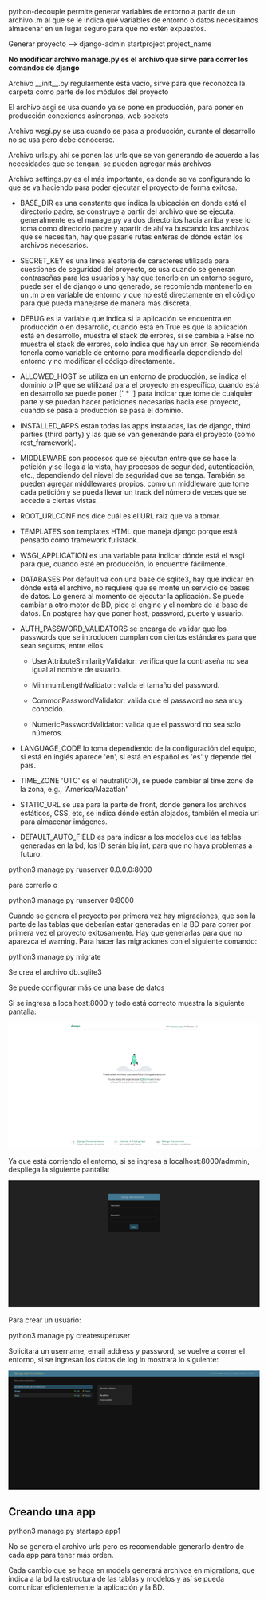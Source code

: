 python-decouple permite generar variables de entorno a partir de un archivo .m al que se le indica qué variables de entorno o datos necesitamos almacenar en un lugar seguro para que no estén expuestos.

Generar proyecto --> django-admin startproject project_name

**No modificar archivo manage.py es el archivo que sirve para correr los comandos de django**

Archivo \_\_init\_\_.py regularmente está vacío, sirve para que reconozca la carpeta como parte de los módulos del proyecto

El archivo asgi se usa cuando ya se pone en producción, para poner en producción conexiones asíncronas, web sockets

Archivo wsgi.py se usa cuando se pasa a producción, durante el desarrollo no se usa pero debe conocerse.

Archivo urls.py ahí se ponen las urls que se van generando de acuerdo a las necesidades que se tengan, se pueden agregar más archivos

Archivo settings.py es el más importante, es donde se va configurando lo que se va haciendo para poder ejecutar el proyecto de forma exitosa.

   * BASE_DIR es una constante que indica la ubicación en donde está el directorio padre, se construye a partir del archivo que se ejecuta, generalmente es el manage.py va dos directorios hacia arriba y ese lo toma como directorio padre y apartir de ahí va buscando los archivos que se necesitan, hay que pasarle rutas enteras de dónde están los archivos necesarios.

   * SECRET_KEY es una linea aleatoria de caracteres utilizada para cuestiones de seguridad del proyecto, se usa cuando se generan contraseñas para los usuarios y hay que tenerlo en un entorno seguro, puede ser el de django o uno generado, se recomienda mantenerlo en un .m o en variable de entorno y que no esté directamente en el código para que pueda manejarse de manera más discreta.

   * DEBUG es la variable que indica si la aplicación se encuentra en producción o en desarrollo, cuando está en True es que la aplicación está en desarrollo, muestra el stack de errores, si se cambia a False no muestra el stack de errores, solo indica que hay un error. Se recomienda tenerla como variable de entorno para modificarla dependiendo del entorno y no modificar el código directamente.

   * ALLOWED_HOST se utiliza en un entorno de producción, se indica el dominio o IP que se utilizará para el proyecto en específico, cuando está en desarrollo se puede poner [' * '] para indicar que tome de cualquier parte y se puedan hacer peticiones necesarias hacia ese proyecto, cuando se pasa a producción se pasa el dominio.

   * INSTALLED_APPS están todas las apps instaladas, las de django, third parties (third party) y las que se van generando para el proyecto (como rest_framework).

   * MIDDLEWARE son procesos que se ejecutan entre que se hace la petición y se llega a la vista, hay procesos de seguridad, autenticación, etc., dependiendo del nievel de seguridad que se tenga. También se pueden agregar middlewares propios, como un middleware que tome cada petición y se pueda llevar un track del número de veces que se accede a ciertas vistas.

   * ROOT_URLCONF nos dice cuál es el URL raíz que va a tomar.

   * TEMPLATES son templates HTML que maneja django porque está pensado como framework fullstack.

   * WSGI_APPLICATION es una variable para indicar dónde está el wsgi para que, cuando esté en producción, lo encuentre fácilmente.

   * DATABASES Por default va con una base de sqlite3, hay que indicar en dónde está el archivo, no requiere que se monte un servicio de bases de datos. Lo genera al momento de ejecutar la aplicación. Se puede cambiar a otro motor de BD, pide el engine y el nombre de la base de datos. En postgres hay que poner host, password, puerto y usuario.

   * AUTH_PASSWORD_VALIDATORS se encarga de validar que los passwords que se introducen cumplan con ciertos estándares para que sean seguros, entre ellos:

      * UserAttributeSimilarityValidator: verifica que la contraseña no sea igual al nombre de usuario.

      * MinimumLengthValidator: valida el tamaño del password.

      * CommonPasswordValidator: valida que el password no sea muy conocido.

      * NumericPasswordValidator: valida que el password no sea solo números.

   * LANGUAGE_CODE lo toma dependiendo de la configuración del equipo, si está en inglés aparece 'en', si está en español es 'es' y depende del país.

   * TIME_ZONE 'UTC' es el neutral(0:0), se puede cambiar al time zone de la zona, e.g., 'America/Mazatlan'

   * STATIC_URL se usa para la parte de front, donde genera los archivos estáticos, CSS, etc, se indica dónde están alojados, también el media url para almacenar imágenes.

   * DEFAULT_AUTO_FIELD es para indicar a los modelos que las tablas generadas en la bd, los ID serán big int, para que no haya problemas a futuro.

python3 manage.py runserver 0.0.0.0:8000 

para correrlo o 

python3 manage.py runserver 0:8000

Cuando se genera el proyecto por primera vez hay migraciones, que son la parte de las tablas que deberían estar generadas en la BD para correr por primera vez el proyecto exitosamente. Hay que generarlas para que no aparezca el warning. Para hacer las migraciones con el siguiente comando:

python3 manage.py migrate

Se crea el archivo db.sqlite3

Se puede configurar más de una base de datos 

Si se ingresa a localhost:8000 y todo está correcto muestra la siguiente pantalla: 

![django1](https://github.com/IsauraRs/Skills_for_Women_in_Tech/blob/main/Introduccion_a_Backend/images/django1.png)

Ya que está corriendo el entorno, si se ingresa a localhost:8000/admmin, despliega la siguiente pantalla:

![login](https://github.com/IsauraRs/Skills_for_Women_in_Tech/blob/main/Introduccion_a_Backend/images/login.png)

Para crear un usuario: 

python3 manage.py createsuperuser 

Solicitará un username, email address y password, se vuelve a correr el entorno, si se ingresan los datos de log in mostrará lo siguiente:

![userLog](https://github.com/IsauraRs/Skills_for_Women_in_Tech/blob/main/Introduccion_a_Backend/images/userLog.png)

## Creando una app

python3 manage.py startapp app1 

No se genera el archivo urls pero es recomendable generarlo dentro de cada app para tener más orden.

Cada cambio que se haga en models generará archivos en migrations, que indica a la bd la estructura de las tablas y modelos y así se pueda comunicar eficientemente la aplicación y la BD.